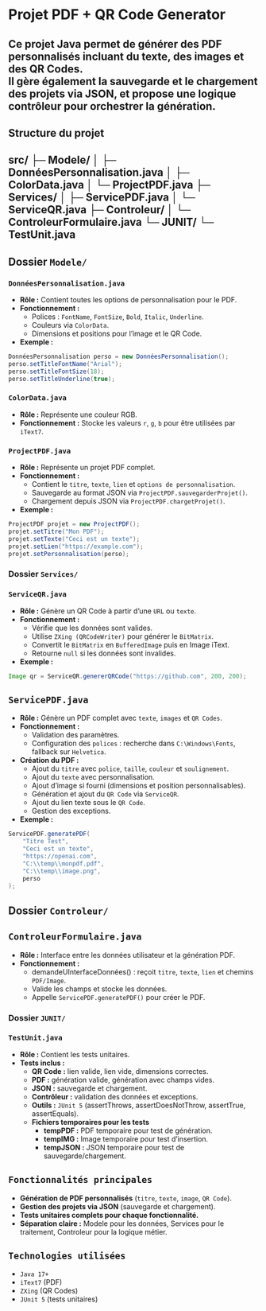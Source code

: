 # Projet PDF + QR Code Generator

Ce projet Java permet de **générer des PDF personnalisés** incluant du texte, des images et des QR Codes.  
Il gère également la **sauvegarde et le chargement des projets** via JSON, et propose une **logique contrôleur** pour orchestrer la génération.
---
## Structure du projet
src/
├─ Modele/
│ ├─ DonnéesPersonnalisation.java
│ ├─ ColorData.java
│ └─ ProjectPDF.java
├─ Services/
│ ├─ ServicePDF.java
│ └─ ServiceQR.java
├─ Controleur/
│ └─ ControleurFormulaire.java
└─ JUNIT/
└─ TestUnit.java
---

## Dossier `Modele/`

### `DonnéesPersonnalisation.java`
- **Rôle :** Contient toutes les options de personnalisation pour le PDF.
- **Fonctionnement :**
  - Polices : `FontName`, `FontSize`, `Bold`, `Italic`, `Underline`.
  - Couleurs via `ColorData`.
  - Dimensions et positions pour l’image et le QR Code.
- **Exemple :**
```java
DonnéesPersonnalisation perso = new DonnéesPersonnalisation();
perso.setTitleFontName("Arial");
perso.setTitleFontSize(18);
perso.setTitleUnderline(true);
```

### `ColorData.java`
- **Rôle :** Représente une couleur RGB.
- **Fonctionnement :** Stocke les valeurs `r`, `g`, `b` pour être utilisées par `iText7`.

### `ProjectPDF.java`
- **Rôle :** Représente un projet PDF complet.
- **Fonctionnement :**
    - Contient le `titre`, `texte`, `lien` et `options de personnalisation`.
    - Sauvegarde au format JSON via `ProjectPDF.sauvegarderProjet()`.
    - Chargement depuis JSON via `ProjectPDF.chargetProjet()`.
- **Exemple :**
```java
ProjectPDF projet = new ProjectPDF();
projet.setTitre("Mon PDF");
projet.setTexte("Ceci est un texte");
projet.setLien("https://example.com");
projet.setPersonnalisation(perso);
```

### Dossier `Services/`

### `ServiceQR.java`
- **Rôle :** Génère un QR Code à partir d’une `URL` ou `texte`.
- **Fonctionnement :**
    - Vérifie que les données sont valides.
    - Utilise `ZXing (QRCodeWriter)` pour générer le `BitMatrix`.
    - Convertit le `BitMatrix` en `BufferedImage` puis en Image iText.
    - Retourne `null` si les données sont invalides.
- **Exemple :**
```java
Image qr = ServiceQR.genererQRCode("https://github.com", 200, 200);
```

## `ServicePDF.java`
- **Rôle :** Génère un PDF complet avec `texte`, `images` et `QR Codes`.
- **Fonctionnement :**
    - Validation des paramètres.
    - Configuration des `polices` : recherche dans `C:\Windows\Fonts`, fallback sur `Helvetica`.
- **Création du PDF :**
    - Ajout du `titre` avec `police`, `taille`, `couleur` et `soulignement`.
    - Ajout du `texte` avec personnalisation.
    - Ajout d’image si fourni (dimensions et position personnalisables).
    - Génération et ajout du `QR Code` via `ServiceQR`.
    - Ajout du lien texte sous le `QR Code`.
    - Gestion des exceptions.
- **Exemple :**
```java
ServicePDF.generatePDF(
    "Titre Test",
    "Ceci est un texte",
    "https://openai.com",
    "C:\\temp\\monpdf.pdf",
    "C:\\temp\\image.png",
    perso
);
```

## Dossier `Controleur/`

## `ControleurFormulaire.java`
- **Rôle :** Interface entre les données utilisateur et la génération PDF.
- **Fonctionnement :**
    - demandeUInterfaceDonnées() : reçoit `titre`, `texte`, `lien` et chemins `PDF/Image`.
    - Valide les champs et stocke les données.
    - Appelle `ServicePDF.generatePDF()` pour créer le PDF.

### Dossier `JUNIT/`

### `TestUnit.java`
- **Rôle :** Contient les tests unitaires.
- **Tests inclus :**
    - **QR Code :** lien valide, lien vide, dimensions correctes.
    - **PDF :** génération valide, génération avec champs vides.
    - **JSON :** sauvegarde et chargement.
    - **Contrôleur :** validation des données et exceptions.
    - **Outils :** `JUnit 5` (assertThrows, assertDoesNotThrow, assertTrue, assertEquals).
    - **Fichiers temporaires pour les tests**
        - **tempPDF :** PDF temporaire pour test de génération.
        - **tempIMG :** Image temporaire pour test d’insertion.
        - **tempJSON :** JSON temporaire pour test de sauvegarde/chargement.

## `Fonctionnalités principales`
- **Génération de PDF personnalisés** (`titre`, `texte`, `image`, `QR Code`).
- **Gestion des projets via JSON** (sauvegarde et chargement).
- **Tests unitaires complets pour chaque fonctionnalité.**
- **Séparation claire :** Modele pour les données, Services pour le traitement, Controleur pour la logique métier.

## `Technologies utilisées`
- `Java 17+`
- `iText7` (PDF)
- `ZXing` (QR Codes)
- `JUnit 5` (tests unitaires)